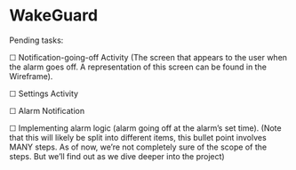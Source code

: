 # WakeGuard


Pending tasks: 

☐ Notification-going-off Activity (The screen that appears to the user when the alarm goes off. A representation of this screen can be found in the Wireframe). 

☐ Settings Activity

☐ Alarm Notification

☐ Implementing alarm logic (alarm going off at the alarm’s set time). (Note that this will likely be split into different items, this bullet point involves MANY steps. As of now, we’re not completely sure of the scope of the steps. But we’ll find out as we dive deeper into the project)
